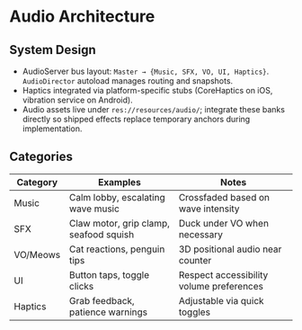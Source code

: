 # Audio Architecture
## System Design
- AudioServer bus layout: `Master → {Music, SFX, VO, UI, Haptics}`. `AudioDirector` autoload manages routing and snapshots.
- Haptics integrated via platform-specific stubs (CoreHaptics on iOS, vibration service on Android).
- Audio assets live under `res://resources/audio/`; integrate these banks directly so shipped effects replace temporary anchors during implementation.

## Categories
| Category | Examples | Notes |
|----------|----------|-------|
| Music | Calm lobby, escalating wave music | Crossfaded based on wave intensity |
| SFX | Claw motor, grip clamp, seafood squish | Duck under VO when necessary |
| VO/Meows | Cat reactions, penguin tips | 3D positional audio near counter |
| UI | Button taps, toggle clicks | Respect accessibility volume preferences |
| Haptics | Grab feedback, patience warnings | Adjustable via quick toggles |
